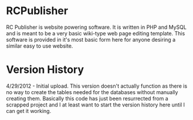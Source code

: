 RCPublisher
===========

RC Publisher is website powering software. It is written in PHP and MySQL and is
meant to be a very basic wiki-type web page editing template. This software is
provided in it's most basic form here for anyone desiring a similar easy to use
website.

Version History
===============
4/29/2012 - Initial upload. This version doesn't actually function as there is
no way to create the tables needed for the databases without manually creating
them. Basically this code has just been resurrected from a scrapped project and
I at least want to start the version history here until I can get it working.